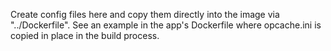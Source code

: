 Create config files here and copy them directly into the image via "../Dockerfile".
See an example in the app's Dockerfile where opcache.ini is copied in place in the build process.
